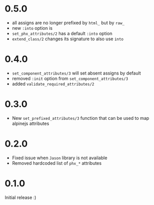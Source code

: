 # 0.5.0
- all assigns are no longer prefixed by `html_` but by `raw_`
- new `:into` option is 
- `set_phx_attributes/2` has a default `:into` option
- `extend_class/2` changes its signature to also use `into`

# 0.4.0
- `set_component_attributes/3` will set absent assigns by default
- removed `:init` option from `set_component_attributes/3`
- added `validate_required_attributes/2` 

# 0.3.0
- New `set_prefixed_attributes/3` function that can be used to map alpinejs attributes

# 0.2.0
- Fixed issue when `Jason` library is not available
- Removed hardcoded list of `phx_*` attributes

# 0.1.0
Initial release :)